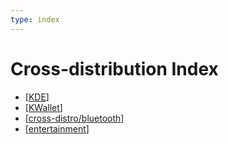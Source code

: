```yaml
---
type: index
---
```


# Cross-distribution Index

- [[KDE]]
- [[KWallet]]
- [[cross-distro/bluetooth]]
- [[entertainment]]

[//begin]: # "Autogenerated link references for markdown compatibility"
[KDE]: KDE.md "KDE Plasma Tweak"
[KWallet]: KWallet.md "KWallet"
[cross-distro/bluetooth]: bluetooth.md "Use the Same Bluetooth Device on Linux and Windows Dual Boot System"
[entertainment]: entertainment.md "Entertainment"
[//end]: # "Autogenerated link references"
